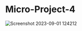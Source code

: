 # Micro-Project-4

![Screenshot 2023-09-01 124212](https://github.com/aamishhussain23/Micro-Project-4/assets/72141211/0e390c15-59ee-4388-bcd9-e3706ae950ff)
